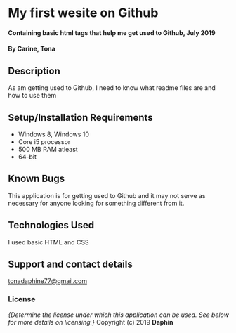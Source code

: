 # My first wesite on Github
#### Containing basic html tags that help me get used to Github, July 2019
#### By **Carine, Tona**
## Description
As am getting used to Github, I need to know what readme files are and how to use them
## Setup/Installation Requirements
* Windows 8, Windows 10
* Core i5 processor
* 500 MB RAM atleast
* 64-bit 
## Known Bugs
This application is for getting used to Github and it may not serve as necessary for anyone looking for something different from it.
## Technologies Used
I used basic HTML and CSS
## Support and contact details
tonadaphine77@gmail.com
### License
*{Determine the license under which this application can be used.  See below for more details on licensing.}*
Copyright (c) 2019 **Daphin**
  
